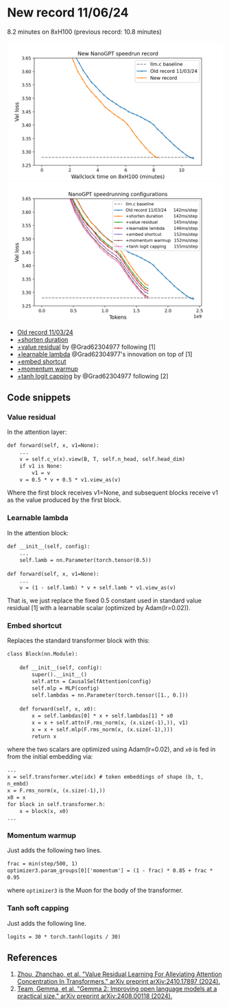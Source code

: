 # New record 11/06/24

8.2 minutes on 8xH100 (previous record: 10.8 minutes)

![](nanogpt_speedrun110.png)
![](nanogpt_speedrun111.png)

* [Old record 11/03/24](d6b50d71-f419-4d26-bb39-a60d55ae7a04.txt)
* [+shorten duration](4a71cc92-0f43-4058-a033-23e85c1e98f1.txt)
* [+value residual](042f9e87-07e6-4504-bb04-4ec59a380211.txt) by @Grad62304977 following [1]
* [+learnable lambda](43f60c4f-0448-4de7-83d9-643ca26f61e7.txt) @Grad62304977's innovation on top of [1]
* [+embed shortcut](05b29e54-0be0-4a0f-a1e2-7d5317daedd3.txt)
* [+momentum warmup](10119f53-7001-4248-bfd9-33d32427a912.txt)
* [+tanh logit capping](dd7304a6-cc43-4d5e-adb8-c070111464a1.txt) by @Grad62304977 following [2]

## Code snippets

### Value residual

In the attention layer:
```
def forward(self, x, v1=None):
    ...
    v = self.c_v(x).view(B, T, self.n_head, self.head_dim)
    if v1 is None:
        v1 = v
    v = 0.5 * v + 0.5 * v1.view_as(v)
```
Where the first block receives v1=None, and subsequent blocks receive v1 as the value produced by the first block.

### Learnable lambda

In the attention block:
```
def __init__(self, config):
    ...
    self.lamb = nn.Parameter(torch.tensor(0.5))

def forward(self, x, v1=None):
    ...
    v = (1 - self.lamb) * v + self.lamb * v1.view_as(v)
```
That is, we just replace the fixed 0.5 constant used in standard value residual [1] with a learnable scalar (optimized by Adam(lr=0.02)).

### Embed shortcut

Replaces the standard transformer block with this:

```
class Block(nn.Module):

    def __init__(self, config):
        super().__init__()
        self.attn = CausalSelfAttention(config)
        self.mlp = MLP(config)
        self.lambdas = nn.Parameter(torch.tensor([1., 0.]))

    def forward(self, x, x0): 
        x = self.lambdas[0] * x + self.lambdas[1] * x0 
        x = x + self.attn(F.rms_norm(x, (x.size(-1),)), v1)
        x = x + self.mlp(F.rms_norm(x, (x.size(-1),)))
        return x
```

where the two scalars are optimized using Adam(lr=0.02), and `x0` is fed in from the initial embedding via:
```
...
x = self.transformer.wte(idx) # token embeddings of shape (b, t, n_embd)
x = F.rms_norm(x, (x.size(-1),))
x0 = x
for block in self.transformer.h:
    x = block(x, x0)
...
```

### Momentum warmup

Just adds the following two lines.
```
frac = min(step/500, 1)
optimizer3.param_groups[0]['momentum'] = (1 - frac) * 0.85 + frac * 0.95
```
where `optimizer3` is the Muon for the body of the transformer.

### Tanh soft capping

Just adds the following line.

```
logits = 30 * torch.tanh(logits / 30)
```


## References

1. [Zhou, Zhanchao, et al. "Value Residual Learning For Alleviating Attention Concentration In Transformers." arXiv preprint arXiv:2410.17897 (2024).](https://arxiv.org/abs/2410.17897)
2. [Team, Gemma, et al. "Gemma 2: Improving open language models at a practical size." arXiv preprint arXiv:2408.00118 (2024).](https://arxiv.org/abs/2408.00118)

